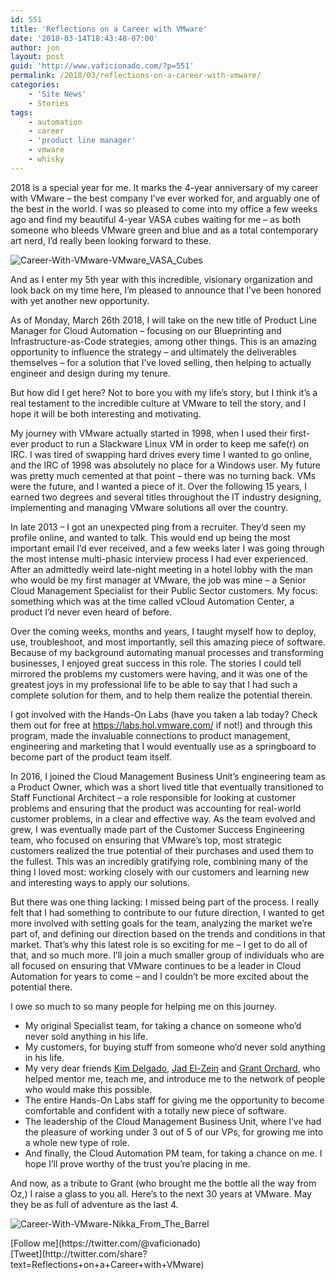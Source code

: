 ```yaml
---
id: 551
title: 'Reflections on a Career with VMware'
date: '2018-03-14T18:43:48-07:00'
author: jon
layout: post
guid: 'http://www.vaficionado.com/?p=551'
permalink: /2018/03/reflections-on-a-career-with-vmware/
categories:
    - 'Site News'
    - Stories
tags:
    - automation
    - career
    - 'product line manager'
    - vmware
    - whisky
---
```


2018 is a special year for me. It marks the 4-year anniversary of my career with VMware – the best company I’ve ever worked for, and arguably one of the best in the world. I was so pleased to come into my office a few weeks ago and find my beautiful 4-year VASA cubes waiting for me – as both someone who bleeds VMware green and blue and as a total contemporary art nerd, I’d really been looking forward to these.

![Career-With-VMware-VMware_VASA_Cubes](/vaficionado/assets/images/2018/03/IMG_4072-1024x768.jpg)

And as I enter my 5th year with this incredible, visionary organization and look back on my time here, I’m pleased to announce that I’ve been honored with yet another new opportunity.

As of Monday, March 26th 2018, I will take on the new title of Product Line Manager for Cloud Automation – focusing on our Blueprinting and Infrastructure-as-Code strategies, among other things. This is an amazing opportunity to influence the strategy – and ultimately the deliverables themselves – for a solution that I’ve loved selling, then helping to actually engineer and design during my tenure.

But how did I get here? Not to bore you with my life’s story, but I think it’s a real testament to the incredible culture at VMware to tell the story, and I hope it will be both interesting and motivating.

My journey with VMware actually started in 1998, when I used their first-ever product to run a Slackware Linux VM in order to keep me safe(r) on IRC. I was tired of swapping hard drives every time I wanted to go online, and the IRC of 1998 was absolutely no place for a Windows user. My future was pretty much cemented at that point – there was no turning back. VMs were the future, and I wanted a piece of it. Over the following 15 years, I earned two degrees and several titles throughout the IT industry designing, implementing and managing VMware solutions all over the country.

In late 2013 – I got an unexpected ping from a recruiter. They’d seen my profile online, and wanted to talk. This would end up being the most important email I’d ever received, and a few weeks later I was going through the most intense multi-phasic interview process I had ever experienced. After an admittedly weird late-night meeting in a hotel lobby with the man who would be my first manager at VMware, the job was mine – a Senior Cloud Management Specialist for their Public Sector customers. My focus: something which was at the time called vCloud Automation Center, a product I’d never even heard of before.

Over the coming weeks, months and years, I taught myself how to deploy, use, troubleshoot, and most importantly, sell this amazing piece of software. Because of my background automating manual processes and transforming businesses, I enjoyed great success in this role. The stories I could tell mirrored the problems my customers were having, and it was one of the greatest joys in my professional life to be able to say that I had such a complete solution for them, and to help them realize the potential therein.

I got involved with the Hands-On Labs (have you taken a lab today? Check them out for free at <https://labs.hol.vmware.com/> if not!) and through this program, made the invaluable connections to product management, engineering and marketing that I would eventually use as a springboard to become part of the product team itself.

In 2016, I joined the Cloud Management Business Unit’s engineering team as a Product Owner, which was a short lived title that eventually transitioned to Staff Functional Architect – a role responsible for looking at customer problems and ensuring that the product was accounting for real-world customer problems, in a clear and effective way. As the team evolved and grew, I was eventually made part of the Customer Success Engineering team, who focused on ensuring that VMware’s top, most strategic customers realized the true potential of their purchases and used them to the fullest. This was an incredibly gratifying role, combining many of the thing I loved most: working closely with our customers and learning new and interesting ways to apply our solutions.

But there was one thing lacking: I missed being part of the process. I really felt that I had something to contribute to our future direction, I wanted to get more involved with setting goals for the team, analyzing the market we’re part of, and defining our direction based on the trends and conditions in that market. That’s why this latest role is so exciting for me – I get to do all of that, and so much more. I’ll join a much smaller group of individuals who are all focused on ensuring that VMware continues to be a leader in Cloud Automation for years to come – and I couldn’t be more excited about the potential there.

I owe so much to so many people for helping me on this journey.

- My original Specialist team, for taking a chance on someone who’d never sold anything in his life.
- My customers, for buying stuff from someone who’d never sold anything in his life.
- My very dear friends [Kim Delgado](https://twitter.com/kcdautomate), [Jad El-Zein](https://twitter.com/virtualjad) and [Grant Orchard](https://twitter.com/grantorchard), who helped mentor me, teach me, and introduce me to the network of people who would make this possible.
- The entire Hands-On Labs staff for giving me the opportunity to become comfortable and confident with a totally new piece of software.
- The leadership of the Cloud Management Business Unit, where I’ve had the pleasure of working under 3 out of 5 of our VPs, for growing me into a whole new type of role.
- And finally, the Cloud Automation PM team, for taking a chance on me. I hope I’ll prove worthy of the trust you’re placing in me.

And now, as a tribute to Grant (who brought me the bottle all the way from Oz,) I raise a glass to you all. Here’s to the next 30 years at VMware. May they be as full of adventure as the last 4.

![Career-With-VMware-Nikka_From_The_Barrel](/vaficionado/assets/images/2018/03/IMG_4133-768x1024.jpg)

<div class="twttr_buttons"><div class="twttr_followme"> [Follow me](https://twitter.com/@vaficionado) </div></div><div class="twttr_buttons"><div class="twttr_twitter"> [Tweet](http://twitter.com/share?text=Reflections+on+a+Career+with+VMware)</div></div>